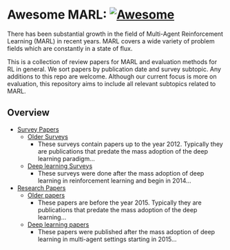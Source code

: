 # Awesome MARL: [![Awesome](https://cdn.rawgit.com/sindresorhus/awesome/d7305f38d29fed78fa85652e3a63e154dd8e8829/media/badge.svg)](https://github.com/sindresorhus/awesome)

There has been substantial growth in the field of Multi-Agent Reinforcement Learning (MARL) in recent years. MARL covers a wide variety of problem fields which are constantly in a state of flux.

This is a collection of review papers for MARL and evaluation methods for RL in general. We sort papers by publication date and survey subtopic. Any additions to this repo are welcome. Although our current focus is more on evaluation, this repository aims to include all relevant subtopics related to MARL.

## Overview

* [Survey Papers](/Survey%20Papers/README.md)
  * [Older Surveys](/Survey%20Papers/Shallow%20learning/README.md)
    * These surveys contain papers up to the year 2012. Typically they are publications that predate the mass adoption of the deep learning paradigm...
  * [Deep learning Surveys](/Survey%20Papers/Deep%20learning/README.md)
    * These surveys were done after the mass adoption of deep learning in reinforcement learning and begin in 2014...
* [Research Papers](/Research%20Papers/README.md)
  * [Older papers](/Research%20Papers/Shallow%20learning/README.md)
    * These papers are before the year 2015. Typically they are publications that predate the mass adoption of the deep learning...
  * [Deep learning papers](/Research%20Papers/Deep%20learning/README.md)
    * These papers were published after the mass adoption of deep learning in multi-agent settings starting in 2015...
